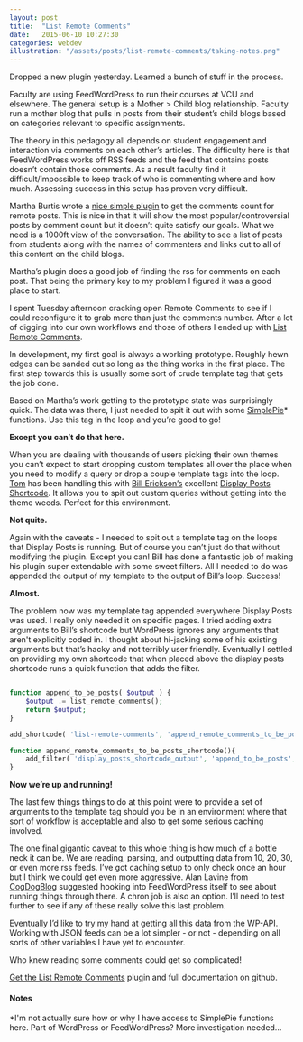```yaml
---
layout: post
title:  "List Remote Comments"
date:   2015-06-10 10:27:30
categories: webdev
illustration: "/assets/posts/list-remote-comments/taking-notes.png"
---
```


Dropped a new plugin yesterday. Learned a bunch of stuff in the process.

Faculty are using FeedWordPress to run their courses at VCU and elsewhere. The general setup is a Mother > Child blog relationship. Faculty run a mother blog that pulls in posts from their student’s child blogs based on categories relevant to specific assignments.

The theory in this pedagogy all depends on student engagement and interaction via comments on each other’s articles. The difficulty here is that FeedWordPress works off RSS feeds and the feed that contains posts doesn’t contain those comments. As a result faculty find it difficult/impossible to keep track of who is commenting where and how much. Assessing success in this setup has proven very difficult.

Martha Burtis wrote a [nice simple plugin](http://wrapping.marthaburtis.net/2014/03/25/remote-comments-plugin-a-fwp-addon/) to get the comments count for remote posts. This is nice in that it will show the most popular/controversial posts by comment count but it doesn’t quite satisfy our goals. What we need is a 1000ft view of the conversation. The ability to see a list of posts from students along with the names of commenters and links out to all of this content on the child blogs.

Martha’s plugin does a good job of finding the rss for comments on each post. That being the primary key to my problem I figured it was a good place to start.

I spent Tuesday afternoon cracking open Remote Comments to see if I could reconfigure it to grab more than just the comments number. After a lot of digging into our own workflows and those of others I ended up with [List Remote Comments](https://github.com/vcualtlab/list-remote-comments).

In development, my first goal is always a working prototype. Roughly hewn edges can be sanded out so long as the thing works in the first place. The first step towards this is usually some sort of crude template tag that gets the job done.

Based on Martha’s work getting to the prototype state was surprisingly quick. The data was there, I just needed to spit it out with some [SimplePie](http://simplepie.org/)* functions. Use this tag in the loop and you’re good to go!

**Except you can’t do that here.**

When you are dealing with thousands of users picking their own themes you can’t expect to start dropping custom templates all over the place when you need to modify a query or drop a couple template tags into the loop. [Tom](http://bionicteaching.com/) has been handling this with [Bill Erickson’s](http://www.billerickson.net/) excellent [Display Posts Shortcode](https://wordpress.org/plugins/display-posts-shortcode/). It allows you to spit out custom queries without getting into the theme weeds. Perfect for this environment.

**Not quite.**

Again with the caveats - I needed to spit out a template tag on the loops that Display Posts is running. But of course you can’t just do that without modifying the plugin. Except you can! Bill has done a fantastic job of making his plugin super extendable with some sweet filters. All I needed to do was appended the output of my template to the output of Bill’s loop. Success!

**Almost.**

The problem now was my template tag appended everywhere Display Posts was used. I really only needed it on specific pages. I tried adding extra arguments to Bill’s shortcode but WordPress ignores any arguments that aren't explicitly coded in. I thought about hi-jacking some of his existing arguments but that’s hacky and not terribly user friendly. Eventually I settled on providing my own shortcode that when placed above the display posts shortcode runs a quick function that adds the filter.

```php

function append_to_be_posts( $output ) {
	$output .= list_remote_comments();
	return $output;
}

add_shortcode( 'list-remote-comments', 'append_remote_comments_to_be_posts_shortcode', 9 );

function append_remote_comments_to_be_posts_shortcode(){
	add_filter( 'display_posts_shortcode_output', 'append_to_be_posts', 9 );
}

```

**Now we’re up and running!**

The last few things things to do at this point were to provide a set of arguments to the template tag should you be in an environment where that sort of workflow is acceptable and also to get some serious caching involved.

The one final gigantic caveat to this whole thing is how much of a bottle neck it can be. We are reading, parsing, and outputting data from 10, 20, 30, or even more rss feeds. I’ve got caching setup to only check once an hour but I think we could get even more aggressive. Alan Lavine from [CogDogBlog](http://cogdogblog.com/) suggested hooking into FeedWordPress itself to see about running things through there. A chron job is also an option. I’ll need to test further to see if any of these really solve this last problem.

Eventually I’d like to try my hand at getting all this data from the WP-API. Working with JSON feeds can be a lot simpler - or not - depending on all sorts of other variables I have yet to encounter.

Who knew reading some comments could get so complicated!

[Get the List Remote Comments](https://github.com/vcualtlab/list-remote-comments) plugin and full documentation on github.


<div class="meta" markdown="1" >

#### Notes

*I'm not actually sure how or why I have access to SimplePie functions here. Part of WordPress or FeedWordPress? More investigation needed...

</div>

